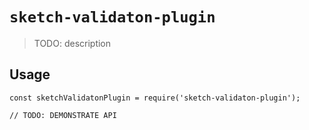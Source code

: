 # `sketch-validaton-plugin`

> TODO: description

## Usage

```
const sketchValidatonPlugin = require('sketch-validaton-plugin');

// TODO: DEMONSTRATE API
```

